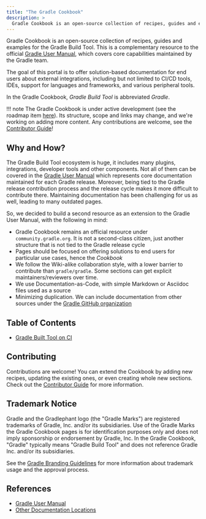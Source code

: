 ```yaml
---
title: "The Gradle Cookbook"
description: >
  Gradle Cookbook is an open-source collection of recipes, guides and examples for the Gradle Build Tool.
---
```


Gradle Cookbook is an open-source collection of recipes, guides and examples for the Gradle Build Tool.
This is a complementary resource to the official [Gradle User Manual](https://docs.gradle.org/current/userguide/userguide.html),
which covers core capabilities maintained by the Gradle team.

The goal of this portal is to offer solution-based documentation for end users about external integrations,
including but not limited to 
CI/CD tools, IDEs,
support for languages and frameworks,
and various peripheral tools.

In the Gradle Cookbook, _Gradle Build Tool_ is abbreviated _Gradle_.

!!! note
    The Gradle Cookbook is under active development (see the roadmap item [here](https://github.com/gradle/community/issues/42)).
    Its structure, scope and links may change, and we're working on adding more content.
    Any contributions are welcome, see the [Contributor Guide](./CONTRIBUTING.md)!

## Why and How?

The Gradle Build Tool ecosystem is huge, it includes many plugins, integrations, developer tools and other components.
Not all of them can be covered in the [Gradle User Manual](https://docs.gradle.org/current/userguide/userguide.html)
which represents core documentation maintained for each Gradle release.
Moreover, being tied to the Gradle release contribution process and the release cycle makes it more difficult to contribute there.
Maintaining documentation has been challenging for us as well,
leading to many outdated pages.

So, we decided to build a second resource as an extension to the Gradle User Manual,
with the following in mind:

- Gradle Cookbook remains an official resource under `community.gradle.org`.
  It is not a second-class citizen, just another structure that is not tied to the Gradle release cycle
- Pages should be focused on offering solutions to end users for particular use cases,
  hence the _Cookbook_
- We follow the Wiki-alike collaboration style,
  with a lower barrier to contribute than `gradle/gradle`.
  Some sections can get explicit maintainers/reviewers over time.
- We use Documentation-as-Code, with simple Markdown or Asciidoc files used as a source
- Minimizing duplication.
  We can include documentation from other sources under the [Gradle GitHub organization](https://github.com/gradle/)

## Table of Contents

- [Gradle Built Tool on CI](/community/cookbook/ci/)

## Contributing

Contributions are welcome!
You can extend the Cookbook by adding new recipes, updating the existing ones,
or even creating whole new sections.
Check out the [Contributor Guide](./CONTRIBUTING.md) for more information.

## Trademark Notice

Gradle and the Gradlephant logo (the "Gradle Marks") are registered trademarks of Gradle, Inc. and/or its subsidiaries.
Use of the Gradle Marks the Gradle Cookbook pages is for identification purposes only and does not imply sponsorship or endorsement by Gradle, Inc.
In the Gradle Cookbook, "Gradle" typically means "Gradle Build Tool" and does not reference Gradle Inc. and/or its subsidiaries.

See the [Gradle Branding Guidelines](https://gradle.com/brand/) for more information about
trademark usage and the approval process.

## References

- [Gradle User Manual](https://docs.gradle.org/current/userguide/userguide.html)
- [Other Documentation Locations](../contributing/documentation/README.md/#locations)
